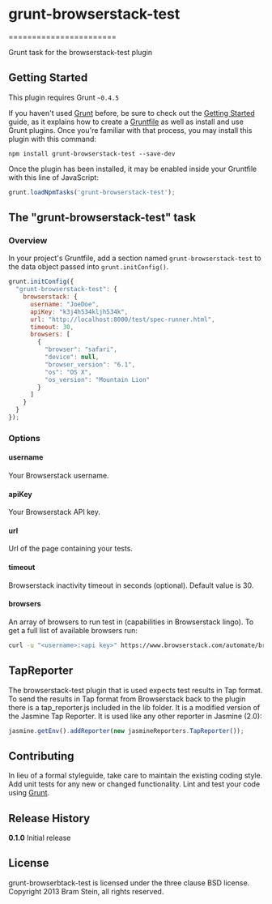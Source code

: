 # grunt-browserstack-test
=======================

Grunt task for the browserstack-test plugin

## Getting Started
This plugin requires Grunt `~0.4.5`

If you haven't used [Grunt](http://gruntjs.com/) before, be sure to check out the [Getting Started](http://gruntjs.com/getting-started) guide, as it explains how to create a [Gruntfile](http://gruntjs.com/sample-gruntfile) as well as install and use Grunt plugins. Once you're familiar with that process, you may install this plugin with this command:

```shell
npm install grunt-browserstack-test --save-dev
```

Once the plugin has been installed, it may be enabled inside your Gruntfile with this line of JavaScript:

```js
grunt.loadNpmTasks('grunt-browserstack-test');
```

## The "grunt-browserstack-test" task

### Overview
In your project's Gruntfile, add a section named `grunt-browserstack-test` to the data object passed into `grunt.initConfig()`.

```js
grunt.initConfig({
  "grunt-browserstack-test": {
    browserstack: {
      username: "JoeDoe",
      apiKey: "k3j4h534kljh534k",
      url: "http://localhost:8000/test/spec-runner.html",
      timeout: 30,
      browsers: [
        {
          "browser": "safari",
          "device": null,
          "browser_version": "6.1",
          "os": "OS X",
          "os_version": "Mountain Lion"
        }
      ]
    }
  }
});
```

### Options

#### username
Your Browserstack username.

#### apiKey
Your Browserstack API key.

#### url
Url of the page containing your tests.

#### timeout
Browserstack inactivity timeout in seconds (optional). Default value is 30.

#### browsers
An array of browsers to run test in (capabilities in Browserstack lingo). To get a full list of available browsers run:

```sh
curl -u "<username>:<api key>" https://www.browserstack.com/automate/browsers.json
```
## TapReporter
The browserstack-test plugin that is used expects test results in Tap format. To send the results in Tap format from Browserstack back to the plugin there is a tap_reporter.js included in the lib folder. It is a modified version of the Jasmine Tap Reporter. It is used like any other reporter in Jasmine (2.0):
```js
jasmine.getEnv().addReporter(new jasmineReporters.TapReporter());
```

## Contributing
In lieu of a formal styleguide, take care to maintain the existing coding style. Add unit tests for any new or changed functionality. Lint and test your code using [Grunt](http://gruntjs.com/).

## Release History

**0.1.0** Initial release

## License

grunt-browserbtack-test is licensed under the three clause BSD license. Copyright 2013 Bram Stein, all rights reserved.
